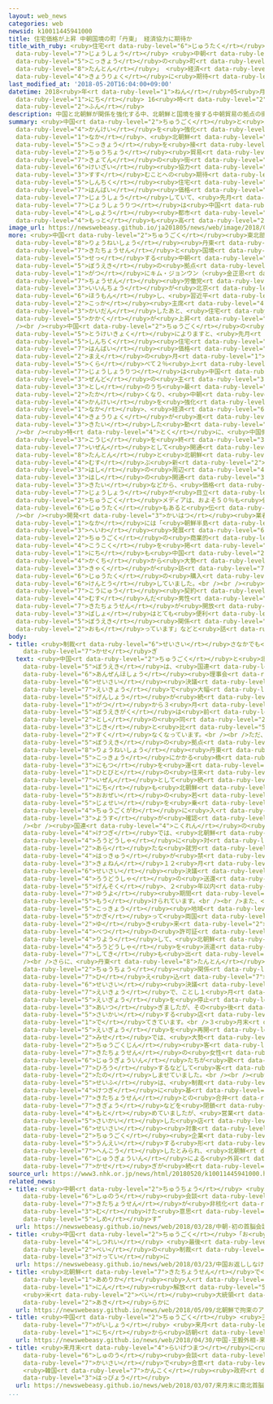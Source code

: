 ```yaml
---
layout: web_news
categories: web
newsid: k10011445941000
title: 住宅価格が上昇 中朝国境の町「丹東」 経済協力に期待か
title_with_ruby: <ruby>住宅<rt data-ruby-level="6">じゅうたく</rt></ruby><ruby>価格<rt data-ruby-level="5">かかく</rt></ruby>が<ruby>上昇<rt
  data-ruby-level="7">じょうしょう</rt></ruby> <ruby>中朝<rt data-ruby-level="2">ちゅうちょう</rt></ruby><ruby>国境<rt
  data-ruby-level="5">こっきょう</rt></ruby>の<ruby>町<rt data-ruby-level="1">まち</rt></ruby>「<ruby>丹東<rt
  data-ruby-level="8">たんとん</rt></ruby>」 <ruby>経済<rt data-ruby-level="6">けいざい</rt></ruby><ruby>協力<rt
  data-ruby-level="4">きょうりょく</rt></ruby>に<ruby>期待<rt data-ruby-level="3">きたい</rt></ruby>か
last_modified_at: '2018-05-20T16:04:00+09:00'
datetime: 2018<ruby>年<rt data-ruby-level="1">ねん</rt></ruby>05<ruby>月<rt data-ruby-level="1">がつ</rt></ruby>20<ruby>日<rt
  data-ruby-level="1">にち</rt></ruby> 16<ruby>時<rt data-ruby-level="2">じ</rt></ruby>04<ruby>分<rt
  data-ruby-level="2">ふん</rt></ruby>
description: 中国と北朝鮮が関係を強化する中、北朝鮮と国境を接する中朝貿易の拠点の街では、経済協力が進むことへの期待から、新築住宅の販売価格が上昇していて、先月の上昇率は中国の主要都市で最も高くなりました。
summary: <ruby>中国<rt data-ruby-level="2">ちゅうごく</rt></ruby>と<ruby>北朝鮮<rt data-ruby-level="7">きたちょうせん</rt></ruby>が<ruby>関係<rt
  data-ruby-level="4">かんけい</rt></ruby>を<ruby>強化<rt data-ruby-level="3">きょうか</rt></ruby>する<ruby>中<rt
  data-ruby-level="1">なか</rt></ruby>、<ruby>北朝鮮<rt data-ruby-level="7">きたちょうせん</rt></ruby>と<ruby>国境<rt
  data-ruby-level="5">こっきょう</rt></ruby>を<ruby>接<rt data-ruby-level="5">せっ</rt></ruby>する<ruby>中朝<rt
  data-ruby-level="2">ちゅうちょう</rt></ruby><ruby>貿易<rt data-ruby-level="5">ぼうえき</rt></ruby>の<ruby>拠点<rt
  data-ruby-level="7">きょてん</rt></ruby>の<ruby>街<rt data-ruby-level="4">まち</rt></ruby>では、<ruby>経済<rt
  data-ruby-level="6">けいざい</rt></ruby><ruby>協力<rt data-ruby-level="4">きょうりょく</rt></ruby>が<ruby>進<rt
  data-ruby-level="3">すす</rt></ruby>むことへの<ruby>期待<rt data-ruby-level="3">きたい</rt></ruby>から、<ruby>新築<rt
  data-ruby-level="5">しんちく</rt></ruby><ruby>住宅<rt data-ruby-level="6">じゅうたく</rt></ruby>の<ruby>販売<rt
  data-ruby-level="7">はんばい</rt></ruby><ruby>価格<rt data-ruby-level="5">かかく</rt></ruby>が<ruby>上昇<rt
  data-ruby-level="7">じょうしょう</rt></ruby>していて、<ruby>先月<rt data-ruby-level="1">せんげつ</rt></ruby>の<ruby>上昇率<rt
  data-ruby-level="7">じょうしょうりつ</rt></ruby>は<ruby>中国<rt data-ruby-level="2">ちゅうごく</rt></ruby>の<ruby>主要<rt
  data-ruby-level="4">しゅよう</rt></ruby><ruby>都市<rt data-ruby-level="3">とし</rt></ruby>で<ruby>最<rt
  data-ruby-level="4">もっと</rt></ruby>も<ruby>高<rt data-ruby-level="2">たか</rt></ruby>くなりました。
image_url: https://newswebeasy.github.io/ja201805/news/web/image/2018/05/20/K10011445941_1805201616_1805201618_01_02.jpg
more: <ruby>中国<rt data-ruby-level="2">ちゅうごく</rt></ruby><ruby>東北部<rt data-ruby-level="3">とうほくぶ</rt></ruby>の<ruby>遼寧省<rt
  data-ruby-level="8">りょうねいしょう</rt></ruby><ruby>丹東<rt data-ruby-level="8">たんとん</rt></ruby>は、<ruby>北朝鮮<rt
  data-ruby-level="7">きたちょうせん</rt></ruby>と<ruby>国境<rt data-ruby-level="5">こっきょう</rt></ruby>を<ruby>接<rt
  data-ruby-level="5">せっ</rt></ruby>する<ruby>中朝<rt data-ruby-level="2">ちゅうちょう</rt></ruby><ruby>貿易<rt
  data-ruby-level="5">ぼうえき</rt></ruby>の<ruby>拠点<rt data-ruby-level="7">きょてん</rt></ruby>で、ことし３<ruby>月<rt
  data-ruby-level="1">がつ</rt></ruby>にキム・ジョンウン（<ruby>金正恩<rt data-ruby-level="8">きむじょんうん</rt></ruby>）<ruby>朝鮮<rt
  data-ruby-level="7">ちょうせん</rt></ruby><ruby>労働党<rt data-ruby-level="6">ろうどうとう</rt></ruby><ruby>委員長<rt
  data-ruby-level="3">いいんちょう</rt></ruby>が<ruby>北京<rt data-ruby-level="8">ぺきん</rt></ruby>を<ruby>訪問<rt
  data-ruby-level="6">ほうもん</rt></ruby>し、<ruby>習近平<rt data-ruby-level="3">しゅうきんぺい</rt></ruby><ruby>国家<rt
  data-ruby-level="2">こっか</rt></ruby><ruby>主席<rt data-ruby-level="4">しゅせき</rt></ruby>と<ruby>会談<rt
  data-ruby-level="3">かいだん</rt></ruby>したあと、<ruby>住宅<rt data-ruby-level="6">じゅうたく</rt></ruby><ruby>価格<rt
  data-ruby-level="5">かかく</rt></ruby>が<ruby>上昇<rt data-ruby-level="7">じょうしょう</rt></ruby>しています。<br
  /><br /><ruby>中国<rt data-ruby-level="2">ちゅうごく</rt></ruby>の<ruby>国家<rt data-ruby-level="2">こっか</rt></ruby><ruby>統計局<rt
  data-ruby-level="5">とうけいきょく</rt></ruby>によりますと、<ruby>先月<rt data-ruby-level="1">せんげつ</rt></ruby>の<ruby>新築<rt
  data-ruby-level="5">しんちく</rt></ruby><ruby>住宅<rt data-ruby-level="6">じゅうたく</rt></ruby>の<ruby>販売<rt
  data-ruby-level="7">はんばい</rt></ruby><ruby>価格<rt data-ruby-level="5">かかく</rt></ruby>は、<ruby>前<rt
  data-ruby-level="2">まえ</rt></ruby>の<ruby>月<rt data-ruby-level="1">つき</rt></ruby>と<ruby>比<rt
  data-ruby-level="5">くら</rt></ruby>べて２％<ruby>上<rt data-ruby-level="1">あ</rt></ruby>がり、<ruby>上昇率<rt
  data-ruby-level="7">じょうしょうりつ</rt></ruby>は<ruby>中国<rt data-ruby-level="2">ちゅうごく</rt></ruby><ruby>全土<rt
  data-ruby-level="3">ぜんど</rt></ruby>の<ruby>主<rt data-ruby-level="3">おも</rt></ruby>な７０<ruby>都市<rt
  data-ruby-level="3">とし</rt></ruby>のうち<ruby>最<rt data-ruby-level="4">もっと</rt></ruby>も<ruby>高<rt
  data-ruby-level="2">たか</rt></ruby>くなり、<ruby>中朝<rt data-ruby-level="2">ちゅうちょう</rt></ruby>が<ruby>関係<rt
  data-ruby-level="4">かんけい</rt></ruby>を<ruby>強化<rt data-ruby-level="3">きょうか</rt></ruby>する<ruby>中<rt
  data-ruby-level="1">なか</rt></ruby>、<ruby>経済<rt data-ruby-level="6">けいざい</rt></ruby><ruby>協力<rt
  data-ruby-level="4">きょうりょく</rt></ruby>が<ruby>進<rt data-ruby-level="3">すす</rt></ruby>むことを<ruby>期待<rt
  data-ruby-level="3">きたい</rt></ruby>した<ruby>動<rt data-ruby-level="3">うご</rt></ruby>きとみられています。<br
  /><br /><ruby>特<rt data-ruby-level="4">とく</rt></ruby>に、<ruby>中国側<rt data-ruby-level="4">ちゅうごくがわ</rt></ruby>ですでに<ruby>工事<rt
  data-ruby-level="3">こうじ</rt></ruby>を<ruby>終<rt data-ruby-level="3">お</rt></ruby>えたものの、<ruby>依然<rt
  data-ruby-level="7">いぜん</rt></ruby>として<ruby>開通<rt data-ruby-level="3">かいつう</rt></ruby>していない<ruby>丹東<rt
  data-ruby-level="8">たんとん</rt></ruby>と<ruby>北朝鮮<rt data-ruby-level="7">きたちょうせん</rt></ruby>を<ruby>結<rt
  data-ruby-level="4">むす</rt></ruby>ぶ<ruby>新<rt data-ruby-level="2">あたら</rt></ruby>しい<ruby>橋<rt
  data-ruby-level="3">はし</rt></ruby>の<ruby>周辺<rt data-ruby-level="4">しゅうへん</rt></ruby>では、<ruby>橋<rt
  data-ruby-level="3">はし</rt></ruby>の<ruby>開通<rt data-ruby-level="3">かいつう</rt></ruby>への<ruby>期待<rt
  data-ruby-level="3">きたい</rt></ruby>などから、<ruby>価格<rt data-ruby-level="5">かかく</rt></ruby>の<ruby>上昇<rt
  data-ruby-level="7">じょうしょう</rt></ruby>が<ruby>目立<rt data-ruby-level="1">めだ</rt></ruby>っていて、<ruby>中国<rt
  data-ruby-level="2">ちゅうごく</rt></ruby>メディアは、およそ５０％も<ruby>値上<rt data-ruby-level="6">ねあ</rt></ruby>がりした<ruby>住宅<rt
  data-ruby-level="6">じゅうたく</rt></ruby>もあると<ruby>伝<rt data-ruby-level="4">つた</rt></ruby>えています。<br
  /><br /><ruby>開発<rt data-ruby-level="3">かいはつ</rt></ruby><ruby>業者<rt data-ruby-level="3">ぎょうしゃ</rt></ruby>の<ruby>中<rt
  data-ruby-level="1">なか</rt></ruby>には「<ruby>朝鮮半島<rt data-ruby-level="7">ちょうせんはんとう</rt></ruby>の<ruby>平和<rt
  data-ruby-level="3">へいわ</rt></ruby><ruby>発展<rt data-ruby-level="6">はってん</rt></ruby>が、<ruby>中国<rt
  data-ruby-level="2">ちゅうごく</rt></ruby>の<ruby>商業的<rt data-ruby-level="4">しょうぎょうてき</rt></ruby>なチャンスをもたらす」などと<ruby>広告<rt
  data-ruby-level="4">こうこく</rt></ruby>を<ruby>掲<rt data-ruby-level="7">かか</rt></ruby>げてアピールするところもあり、１９<ruby>日<rt
  data-ruby-level="1">にち</rt></ruby>も<ruby>中国<rt data-ruby-level="2">ちゅうごく</rt></ruby><ruby>各地<rt
  data-ruby-level="4">かくち</rt></ruby>から<ruby>大勢<rt data-ruby-level="5">おおぜい</rt></ruby>の<ruby>客<rt
  data-ruby-level="3">きゃく</rt></ruby>が<ruby>訪<rt data-ruby-level="7">おとず</rt></ruby>れて<ruby>住宅<rt
  data-ruby-level="6">じゅうたく</rt></ruby>の<ruby>購入<rt data-ruby-level="7">こうにゅう</rt></ruby>を<ruby>検討<rt
  data-ruby-level="6">けんとう</rt></ruby>していました。<br /><br /><ruby>住宅<rt data-ruby-level="6">じゅうたく</rt></ruby>の<ruby>購入<rt
  data-ruby-level="7">こうにゅう</rt></ruby><ruby>契約<rt data-ruby-level="7">けいやく</rt></ruby>を<ruby>結<rt
  data-ruby-level="4">むす</rt></ruby>んだ<ruby>男性<rt data-ruby-level="5">だんせい</rt></ruby>は「<ruby>北朝鮮<rt
  data-ruby-level="7">きたちょうせん</rt></ruby>が<ruby>開放<rt data-ruby-level="3">かいほう</rt></ruby>されれば、この<ruby>場所<rt
  data-ruby-level="3">ばしょ</rt></ruby>はとても<ruby>便利<rt data-ruby-level="4">べんり</rt></ruby>なので、<ruby>貿易<rt
  data-ruby-level="5">ぼうえき</rt></ruby><ruby>関係<rt data-ruby-level="4">かんけい</rt></ruby>のビジネスをしたいと<ruby>思<rt
  data-ruby-level="2">おも</rt></ruby>っています」などと<ruby>話<rt data-ruby-level="2">はな</rt></ruby>していました。
body:
- title: <ruby>制裁<rt data-ruby-level="6">せいさい</rt></ruby>さなかでも<ruby>外貨<rt data-ruby-level="4">がいか</rt></ruby><ruby>稼<rt
    data-ruby-level="7">かせ</rt></ruby>ぎ
  text: <ruby>中国<rt data-ruby-level="2">ちゅうごく</rt></ruby>と<ruby>北朝鮮<rt data-ruby-level="7">きたちょうせん</rt></ruby>の<ruby>貿易<rt
    data-ruby-level="5">ぼうえき</rt></ruby>は、<ruby>国連<rt data-ruby-level="4">こくれん</rt></ruby><ruby>安全保障<rt
    data-ruby-level="6">あんぜんほしょう</rt></ruby><ruby>理事会<rt data-ruby-level="3">りじかい</rt></ruby>の<ruby>制裁<rt
    data-ruby-level="6">せいさい</rt></ruby><ruby>決議<rt data-ruby-level="4">けつぎ</rt></ruby>の<ruby>影響<rt
    data-ruby-level="7">えいきょう</rt></ruby>で<ruby>大幅<rt data-ruby-level="7">おおはば</rt></ruby>な<ruby>減少<rt
    data-ruby-level="5">げんしょう</rt></ruby>が<ruby>続<rt data-ruby-level="4">つづ</rt></ruby>いていて、ことし１<ruby>月<rt
    data-ruby-level="1">がつ</rt></ruby>から３<ruby>月<rt data-ruby-level="1">がつ</rt></ruby>までの<ruby>貿易額<rt
    data-ruby-level="5">ぼうえきがく</rt></ruby>は<ruby>前<rt data-ruby-level="2">まえ</rt></ruby>の<ruby>年<rt
    data-ruby-level="2">とし</rt></ruby>の<ruby>同<rt data-ruby-level="2">おな</rt></ruby>じ<ruby>時期<rt
    data-ruby-level="3">じき</rt></ruby>と<ruby>比<rt data-ruby-level="5">くら</rt></ruby>べて６０％<ruby>少<rt
    data-ruby-level="2">すく</rt></ruby>なくなっています。<br /><br />ただ、<ruby>中朝<rt data-ruby-level="2">ちゅうちょう</rt></ruby><ruby>貿易<rt
    data-ruby-level="5">ぼうえき</rt></ruby>の<ruby>拠点<rt data-ruby-level="7">きょてん</rt></ruby>である<ruby>遼寧省<rt
    data-ruby-level="8">りょうねいしょう</rt></ruby><ruby>丹東<rt data-ruby-level="8">たんとん</rt></ruby>にある<ruby>国境<rt
    data-ruby-level="5">こっきょう</rt></ruby>にかかる<ruby>橋<rt data-ruby-level="3">はし</rt></ruby>では、<ruby>荷物<rt
    data-ruby-level="3">にもつ</rt></ruby>を<ruby>運<rt data-ruby-level="3">はこ</rt></ruby>ぶトラックや<ruby>人々<rt
    data-ruby-level="1">ひとびと</rt></ruby>の<ruby>往来<rt data-ruby-level="5">おうらい</rt></ruby>が<ruby>依然<rt
    data-ruby-level="7">いぜん</rt></ruby>として<ruby>続<rt data-ruby-level="4">つづ</rt></ruby>いていて、１８<ruby>日<rt
    data-ruby-level="1">にち</rt></ruby>も<ruby>北朝鮮<rt data-ruby-level="7">きたちょうせん</rt></ruby>から<ruby>大勢<rt
    data-ruby-level="5">おおぜい</rt></ruby>の<ruby>若<rt data-ruby-level="6">わか</rt></ruby>い<ruby>女性<rt
    data-ruby-level="5">じょせい</rt></ruby>を<ruby>乗<rt data-ruby-level="3">の</rt></ruby>せたバスが、<ruby>中国側<rt
    data-ruby-level="4">ちゅうごくがわ</rt></ruby>に<ruby>入<rt data-ruby-level="1">はい</rt></ruby>る<ruby>様子<rt
    data-ruby-level="3">ようす</rt></ruby>が<ruby>確認<rt data-ruby-level="7">かくにん</rt></ruby>されています。<br
    /><br /><ruby>国連<rt data-ruby-level="4">こくれん</rt></ruby>の<ruby>制裁<rt data-ruby-level="6">せいさい</rt></ruby><ruby>決議<rt
    data-ruby-level="4">けつぎ</rt></ruby>では、<ruby>北朝鮮<rt data-ruby-level="7">きたちょうせん</rt></ruby>の<ruby>労働者<rt
    data-ruby-level="4">ろうどうしゃ</rt></ruby>に<ruby>対<rt data-ruby-level="3">たい</rt></ruby>する<ruby>新<rt
    data-ruby-level="2">あら</rt></ruby>たな<ruby>就労<rt data-ruby-level="6">しゅうろう</rt></ruby>ビザの<ruby>発給<rt
    data-ruby-level="4">はっきゅう</rt></ruby>が<ruby>禁<rt data-ruby-level="5">きん</rt></ruby>じられていますが、<ruby>去年<rt
    data-ruby-level="3">きょねん</rt></ruby>１２<ruby>月<rt data-ruby-level="1">がつ</rt></ruby>の<ruby>制裁<rt
    data-ruby-level="6">せいさい</rt></ruby><ruby>決議<rt data-ruby-level="4">けつぎ</rt></ruby>では、<ruby>労働者<rt
    data-ruby-level="4">ろうどうしゃ</rt></ruby>の<ruby>送還<rt data-ruby-level="7">そうかん</rt></ruby>は<ruby>原則<rt
    data-ruby-level="5">げんそく</rt></ruby>、２<ruby>年以内<rt data-ruby-level="4">ねんいない</rt></ruby>とされていて、<ruby>猶予<rt
    data-ruby-level="7">ゆうよ</rt></ruby><ruby>期間<rt data-ruby-level="3">きかん</rt></ruby>が<ruby>設<rt
    data-ruby-level="5">もう</rt></ruby>けられています。<br /><br />また、<ruby>中朝<rt data-ruby-level="2">ちゅうちょう</rt></ruby>の<ruby>国境<rt
    data-ruby-level="5">こっきょう</rt></ruby><ruby>地域<rt data-ruby-level="6">ちいき</rt></ruby>に<ruby>限<rt
    data-ruby-level="5">かぎ</rt></ruby>って<ruby>両国<rt data-ruby-level="3">りょうこく</rt></ruby>を<ruby>行<rt
    data-ruby-level="2">ゆ</rt></ruby>き<ruby>来<rt data-ruby-level="2">き</rt></ruby>できる<ruby>別<rt
    data-ruby-level="4">べつ</rt></ruby>の<ruby>許可証<rt data-ruby-level="5">きょかしょう</rt></ruby>を<ruby>利用<rt
    data-ruby-level="4">りよう</rt></ruby>して、<ruby>北朝鮮<rt data-ruby-level="7">きたちょうせん</rt></ruby>が<ruby>労働者<rt
    data-ruby-level="4">ろうどうしゃ</rt></ruby>を<ruby>派遣<rt data-ruby-level="7">はけん</rt></ruby>しているのではないかという<ruby>指摘<rt
    data-ruby-level="7">してき</rt></ruby>も<ruby>出<rt data-ruby-level="1">で</rt></ruby>ています。<br
    /><br />さらに、<ruby>丹東<rt data-ruby-level="8">たんとん</rt></ruby>にある<ruby>北朝鮮<rt data-ruby-level="7">きたちょうせん</rt></ruby>のレストランは、<ruby>中朝<rt
    data-ruby-level="2">ちゅうちょう</rt></ruby><ruby>関係<rt data-ruby-level="4">かんけい</rt></ruby>の<ruby>冷<rt
    data-ruby-level="7">ひ</rt></ruby>え<ruby>込<rt data-ruby-level="7">こ</rt></ruby>みや<ruby>制裁<rt
    data-ruby-level="6">せいさい</rt></ruby><ruby>決議<rt data-ruby-level="4">けつぎ</rt></ruby>の<ruby>影響<rt
    data-ruby-level="7">えいきょう</rt></ruby>で、ことし１<ruby>月<rt data-ruby-level="1">がつ</rt></ruby>までに<ruby>営業<rt
    data-ruby-level="5">えいぎょう</rt></ruby>を<ruby>停止<rt data-ruby-level="4">ていし</rt></ruby>したところが<ruby>相次<rt
    data-ruby-level="3">あいつ</rt></ruby>ぎましたが、その<ruby>後<rt data-ruby-level="2">ご</rt></ruby>、<ruby>再開<rt
    data-ruby-level="5">さいかい</rt></ruby>する<ruby>店<rt data-ruby-level="2">みせ</rt></ruby>も<ruby>出<rt
    data-ruby-level="1">で</rt></ruby>てきています。<br />３<ruby>月末<rt data-ruby-level="4">がつまつ</rt></ruby>に<ruby>営業<rt
    data-ruby-level="5">えいぎょう</rt></ruby>を<ruby>再開<rt data-ruby-level="5">さいかい</rt></ruby>したという<ruby>店<rt
    data-ruby-level="2">みせ</rt></ruby>では、<ruby>大勢<rt data-ruby-level="5">おおぜい</rt></ruby>の<ruby>中国人<rt
    data-ruby-level="2">ちゅうごくじん</rt></ruby><ruby>客<rt data-ruby-level="3">きゃく</rt></ruby>でにぎわい、<ruby>北朝鮮<rt
    data-ruby-level="7">きたちょうせん</rt></ruby>の<ruby>女性<rt data-ruby-level="5">じょせい</rt></ruby><ruby>従業員<rt
    data-ruby-level="6">じゅうぎょういん</rt></ruby>たちが<ruby>歌<rt data-ruby-level="2">うた</rt></ruby>を<ruby>披露<rt
    data-ruby-level="7">ひろう</rt></ruby>するなどして<ruby>客<rt data-ruby-level="3">きゃく</rt></ruby>を<ruby>楽<rt
    data-ruby-level="2">たの</rt></ruby>しませていました。<br /><br /><ruby>中国<rt data-ruby-level="2">ちゅうごく</rt></ruby><ruby>政府<rt
    data-ruby-level="5">せいふ</rt></ruby>は、<ruby>制裁<rt data-ruby-level="6">せいさい</rt></ruby><ruby>決議<rt
    data-ruby-level="4">けつぎ</rt></ruby>に<ruby>基<rt data-ruby-level="7">もと</rt></ruby>づいて、<ruby>北朝鮮<rt
    data-ruby-level="7">きたちょうせん</rt></ruby>との<ruby>合弁<rt data-ruby-level="5">ごうべん</rt></ruby><ruby>企業<rt
    data-ruby-level="7">きぎょう</rt></ruby>などを<ruby>閉鎖<rt data-ruby-level="7">へいさ</rt></ruby>するよう<ruby>求<rt
    data-ruby-level="4">もと</rt></ruby>めていましたが、<ruby>営業<rt data-ruby-level="5">えいぎょう</rt></ruby>を<ruby>再開<rt
    data-ruby-level="5">さいかい</rt></ruby>した<ruby>店<rt data-ruby-level="2">みせ</rt></ruby>では、<ruby>制裁<rt
    data-ruby-level="6">せいさい</rt></ruby><ruby>対象<rt data-ruby-level="4">たいしょう</rt></ruby>にならない<ruby>中国<rt
    data-ruby-level="2">ちゅうごく</rt></ruby><ruby>企業<rt data-ruby-level="7">きぎょう</rt></ruby>が<ruby>運営<rt
    data-ruby-level="5">うんえい</rt></ruby>する<ruby>形<rt data-ruby-level="2">かたち</rt></ruby>に<ruby>変更<rt
    data-ruby-level="7">へんこう</rt></ruby>したとみられ、<ruby>北朝鮮<rt data-ruby-level="7">きたちょうせん</rt></ruby>の<ruby>従業員<rt
    data-ruby-level="6">じゅうぎょういん</rt></ruby>による<ruby>外貨<rt data-ruby-level="4">がいか</rt></ruby><ruby>稼<rt
    data-ruby-level="7">かせ</rt></ruby>ぎが<ruby>続<rt data-ruby-level="4">つづ</rt></ruby>いています。
source_url: https://www3.nhk.or.jp/news/html/20180520/k10011445941000.html
related_news:
- title: <ruby>中朝<rt data-ruby-level="2">ちゅうちょう</rt></ruby> <ruby>初<rt data-ruby-level="4">はつ</rt></ruby>の<ruby>首脳<rt
    data-ruby-level="6">しゅのう</rt></ruby><ruby>会談<rt data-ruby-level="3">かいだん</rt></ruby>“<ruby>北朝鮮<rt
    data-ruby-level="7">きたちょうせん</rt></ruby>が<ruby>非核化<rt data-ruby-level="7">ひかくか</rt></ruby>に<ruby>向<rt
    data-ruby-level="3">む</rt></ruby>けた<ruby>意思<rt data-ruby-level="3">いし</rt></ruby><ruby>示<rt
    data-ruby-level="5">しめ</rt></ruby>す”
  url: https://newswebeasy.github.io/news/web/2018/03/28/中朝-初の首脳会談北朝鮮が非核化に向けた意思示す
- title: <ruby>中国<rt data-ruby-level="2">ちゅうごく</rt></ruby>「お<ruby>返<rt data-ruby-level="3">かえ</rt></ruby>ししなければ<ruby>失礼<rt
    data-ruby-level="4">しつれい</rt></ruby> <ruby>最後<rt data-ruby-level="4">さいご</rt></ruby>までつきあう」<ruby>米<rt
    data-ruby-level="2">べい</rt></ruby>の<ruby>制裁<rt data-ruby-level="6">せいさい</rt></ruby><ruby>決定<rt
    data-ruby-level="3">けってい</rt></ruby>に
  url: https://newswebeasy.github.io/news/web/2018/03/23/中国お返ししなければ失礼-最後までつきあう米の制裁決定に
- title: <ruby>北朝鮮<rt data-ruby-level="7">きたちょうせん</rt></ruby>で<ruby>拘束<rt data-ruby-level="7">こうそく</rt></ruby>の<ruby>アメリカ<rt
    data-ruby-level="1">あめりか</rt></ruby><ruby>人<rt data-ruby-level="1">じん</rt></ruby>３<ruby>人<rt
    data-ruby-level="1">にん</rt></ruby><ruby>解放<rt data-ruby-level="5">かいほう</rt></ruby>
    <ruby>米<rt data-ruby-level="2">べい</rt></ruby><ruby>大統領<rt data-ruby-level="5">だいとうりょう</rt></ruby>が<ruby>明<rt
    data-ruby-level="2">あき</rt></ruby>らかに
  url: https://newswebeasy.github.io/news/web/2018/05/09/北朝鮮で拘束のアメリカ人3人解放-米大統領が明らかに
- title: <ruby>中国<rt data-ruby-level="2">ちゅうごく</rt></ruby> <ruby>王毅<rt data-ruby-level="8">おうき</rt></ruby><ruby>外相<rt
    data-ruby-level="7">がいしょう</rt></ruby> <ruby>来月<rt data-ruby-level="2">らいげつ</rt></ruby>２<ruby>日<rt
    data-ruby-level="1">にち</rt></ruby>から<ruby>訪朝<rt data-ruby-level="6">ほうちょう</rt></ruby>へ
  url: https://newswebeasy.github.io/news/web/2018/04/30/中国-王毅外相-来月2日から訪朝へ
- title: <ruby>来月末<rt data-ruby-level="4">らいげつまつ</rt></ruby>に<ruby>南北<rt data-ruby-level="2">なんぼく</rt></ruby><ruby>首脳<rt
    data-ruby-level="6">しゅのう</rt></ruby><ruby>会談<rt data-ruby-level="3">かいだん</rt></ruby><ruby>開催<rt
    data-ruby-level="7">かいさい</rt></ruby>で<ruby>合意<rt data-ruby-level="3">ごうい</rt></ruby>
    <ruby>韓国<rt data-ruby-level="7">かんこく</rt></ruby><ruby>政府<rt data-ruby-level="5">せいふ</rt></ruby><ruby>発表<rt
    data-ruby-level="3">はっぴょう</rt></ruby>
  url: https://newswebeasy.github.io/news/web/2018/03/07/来月末に南北首脳会談開催で合意-韓国政府発表
...
```

